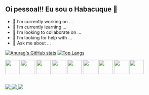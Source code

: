 ## Oi pessoal!! Eu sou o Habacuque 👋

- 🔭 I’m currently working on ...
- 🌱 I’m currently learning ...
- 👯 I’m looking to collaborate on ...
- 🤔 I’m looking for help with ...
- 💬 Ask me about ...

[![Anurag's GitHub stats](https://github-readme-stats.vercel.app/api?username=HabacuqueCL&show_icons=true&theme=tokyonight)](https://github.com/anuraghazra/github-readme-stats)
[![Top Langs](https://github-readme-stats.vercel.app/api/top-langs/?username=HabacuqueCL&layout=compact&theme=tokyonight)](https://github.com/anuraghazra/github-readme-stats)

<div>
  <img src="https://cdn.jsdelivr.net/gh/devicons/devicon/icons/html5/html5-original.svg" style="width:45px" />
  <img src="https://cdn.jsdelivr.net/gh/devicons/devicon/icons/css3/css3-original.svg" style="width:45px" />
  <img src="https://cdn.jsdelivr.net/gh/devicons/devicon/icons/sass/sass-original.svg" style="width:45px" />
  <img src="https://cdn.jsdelivr.net/gh/devicons/devicon/icons/git/git-original.svg" style="width:45px" />
  <img src="https://cdn.jsdelivr.net/gh/devicons/devicon/icons/github/github-original.svg" style="width:45px" />
  <img src="https://cdn.jsdelivr.net/gh/devicons/devicon/icons/javascript/javascript-original.svg" style="width:45px" />
  <img src="https://cdn.jsdelivr.net/gh/devicons/devicon/icons/nodejs/nodejs-original.svg" style="width:45px" />
  <img src="https://cdn.jsdelivr.net/gh/devicons/devicon/icons/vuejs/vuejs-original.svg" style="width:45px" />
  <img src="https://cdn.jsdelivr.net/gh/devicons/devicon/icons/linux/linux-original.svg" style="width:45px" />
</div>

##

<div>
  <a href="mailto:habacuque.cavalcante@gmail.com" target="_blank">
    <img src="https://img.shields.io/badge/Gmail-D14836?style=for-the-badge&logo=gmail&logoColor=white" />
  </a>
  <a href="https://www.linkedin.com/in/habacuque-cavalcante-a0930ba9/">
    <img src="https://img.shields.io/badge/LinkedIn-0077B5?style=for-the-badge&logo=linkedin&logoColor=white" />
  </a>
  <a href="https://discord.gg/6vGnUrGs">
    <img src="https://img.shields.io/badge/Discord-7289DA?style=for-the-badge&logo=discord&logoColor=white" />
  </a>
</div>
